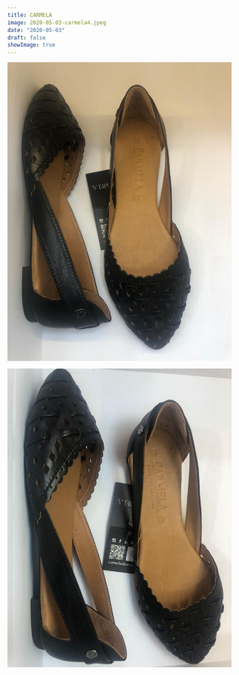 ```yaml
---
title: CARMELA
image: 2020-05-03-carmela4.jpeg
date: "2020-05-03"
draft: false
showImage: true
---
```


![](/images/2020-05-03-carmela2.jpeg)

![](/images/2020-05-03-carmela3.jpeg)
